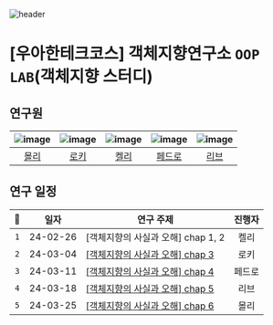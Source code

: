![header](https://capsule-render.vercel.app/api?type=waving&height=250&color=timeGradient&text=OOP_LAB&fontAlign=72)

# [우아한테크코스] 객체지향연구소 `OOP LAB`(객체지향 스터디)

## 연구원

| ![image](https://avatars.githubusercontent.com/u/102847513?v=4) | ![image](https://avatars.githubusercontent.com/u/58177929?v=4) | ![image](https://avatars.githubusercontent.com/u/104609807?v=4) | ![image](https://avatars.githubusercontent.com/u/31981462?v=4) | ![image](https://avatars.githubusercontent.com/u/131349867?v=4) |
| :-------------------------------------------------------------: | :------------------------------------------------------------: | :-------------------------------------------------------------: | :------------------------------------------------------------: | :-------------------------------------------------------------: |
|               [몰리](https://github.com/jminkkk)                |              [로키](https://github.com/HaiSeong)               |               [켈리](https://github.com/kelly6bf)               |              [페드로](https://github.com/hw0603)               |              [리브](https://github.com/Minjoo522)               |

## 연구 일정

| 📝  |   일자   | 연구 주제                                                                                                                                                                                                                                                                                                       | 진행자 |
| :-: | :------: | --------------------------------------------------------------------------------------------------------------------------------------------------------------------------------------------------------------------------------------------------------------------------------------------------------------- | :----: |
| `1` | 24-02-26 | [객체지향의 사실과 오해] chap 1, 2                                                                                                                                                                                                                                                                              |  켈리  |
| `2` | 24-03-04 | [[객체지향의 사실과 오해] chap 3](https://github.com/Minjoo522/-wooteco-OOP_LAB/blob/main/01_%EA%B0%9D%EC%B2%B4%EC%A7%80%ED%96%A5%EC%9D%98_%EC%82%AC%EC%8B%A4%EA%B3%BC_%EC%98%A4%ED%95%B4/chap_03.md)                                                                                                           |  로키  |
| `3` | 24-03-11 | [[객체지향의 사실과 오해] chap 4](https://github.com/Minjoo522/-wooteco-OOP_LAB/blob/main/01_%EA%B0%9D%EC%B2%B4%EC%A7%80%ED%96%A5%EC%9D%98_%EC%82%AC%EC%8B%A4%EA%B3%BC_%EC%98%A4%ED%95%B4/chap_04.md)                                                                                                           | 페드로 |
| `4` | 24-03-18 | [[객체지향의 사실과 오해] chap 5](https://github.com/Minjoo522/-wooteco-OOP_LAB/blob/main/01_%EA%B0%9D%EC%B2%B4%EC%A7%80%ED%96%A5%EC%9D%98_%EC%82%AC%EC%8B%A4%EA%B3%BC_%EC%98%A4%ED%95%B4/%EC%9E%90%EC%9C%A8%EC%A0%81%EC%9D%B8_%EA%B0%9D%EC%B2%B4%EB%A5%BC_%EB%A7%8C%EB%93%9C%EB%8A%94_%EC%97%AC%EC%A0%95.pptx) |  리브  |
| `5` | 24-03-25 | [[객체지향의 사실과 오해] chap 6](https://github.com/Minjoo522/-wooteco-OOP_LAB/blob/main/01_%EA%B0%9D%EC%B2%B4%EC%A7%80%ED%96%A5%EC%9D%98_%EC%82%AC%EC%8B%A4%EA%B3%BC_%EC%98%A4%ED%95%B4/chap_06.key)                                                                                                          |  몰리  |
